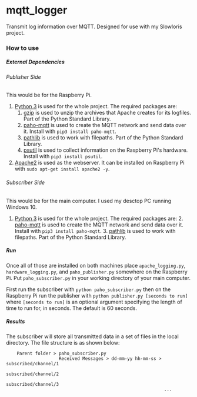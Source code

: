 # mqtt_logger
Transmit log information over MQTT. Designed for use with my Slowloris project.

### How to use
##### External Dependencies
###### Publisher Side
This would be for the Raspberry Pi.
1. [Python 3](https://www.python.org/downloads/) is used for the whole project. The required packages are:
    1. [gzip](https://docs.python.org/3/library/gzip.html) is used to unzip the archives that Apache creates for its 
    logfiles. Part of the Python Standard Library.
    2. [paho-mqtt](https://pypi.org/project/paho-mqtt/) is used to create the MQTT network and send data over it. 
    Install with `pip3 install paho-mqtt`.
    3. [pathlib](https://docs.python.org/3/library/pathlib.html) is used to work with filepaths. 
    Part of the Python Standard Library.
    4. [psutil](https://pypi.org/project/psutil/) is used to collect information on the Raspberry Pi's hardware. 
    Install with `pip3 install psutil`.
2. [Apache2](https://httpd.apache.org/) is used as the webserver. 
It can be installed on Raspberry Pi with `sudo apt-get install apache2 -y`.

###### Subscriber Side
This would be for the main computer. I used my desctop PC running Windows 10.
1. [Python 3](https://www.python.org/downloads/) is used for the whole project. The required packages are:
    2. [paho-mqtt](https://pypi.org/project/paho-mqtt/) is used to create the MQTT network and send data over it. 
    Install with `pip3 install paho-mqtt`.
    3. [pathlib](https://docs.python.org/3/library/pathlib.html) is used to work with filepaths. 
    Part of the Python Standard Library.

##### Run
Once all of those are installed on both machines place `apache_logging.py`, `hardware_logging.py`, and 
`paho_publisher.py` somewhere on the Raspberry Pi. Put `paho_subscriber.py` in your working directory of your main 
computer.


First run the subscriber with `python paho_subscriber.py` then on the Raspberry Pi run the publisher with 
`python publisher.py [seconds to run]` where `[seconds to run]` is an optional argument specifying the length of time to
run for, in seconds. The default is 60 seconds.


##### Results
The subscriber will store all transmitted data in a set of files in the local directory. The file structure is as shown 
below:

        Parent folder > paho_subscriber.py
                        Received Messages > dd-mm-yy hh-mm-ss > subscribed/channel/1
                                                                subscribed/channel/2
                                                                subscribed/channel/3
                                                                ...